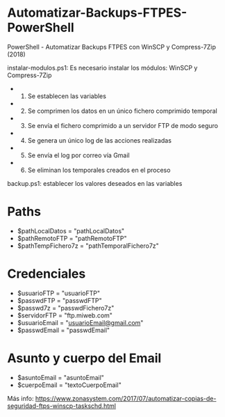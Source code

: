 # Automatizar-Backups-FTPES-PowerShell
PowerShell - Automatizar Backups FTPES con WinSCP y Compress-7Zip (2018)

instalar-modulos.ps1: Es necesario instalar los módulos: WinSCP y Compress-7Zip

- 1. Se establecen las variables
- 2. Se comprimen los datos en un único fichero comprimido temporal
- 3. Se envía el fichero comprimido a un servidor FTP de modo seguro
- 4. Se genera un único log de las acciones realizadas
- 5. Se envía el log por correo vía Gmail
- 6. Se eliminan los temporales creados en el proceso

backup.ps1: establecer los valores deseados en las variables

# Paths
- $pathLocalDatos = "pathLocalDatos"
- $pathRemotoFTP = "pathRemotoFTP"
- $pathTempFichero7z = "pathTemporalFichero7z"

# Credenciales
- $usuarioFTP = "usuarioFTP"
- $passwdFTP = "passwdFTP"
- $passwd7z = "passwdFichero7z"
- $servidorFTP = "ftp.miweb.com"
- $usuarioEmail = "usuarioEmail@gmail.com" 
- $passwdEmail = "passwdEmail"

# Asunto y cuerpo del Email
- $asuntoEmail = "asuntoEmail"
- $cuerpoEmail = "textoCuerpoEmail"

Más info: https://www.zonasystem.com/2017/07/automatizar-copias-de-seguridad-ftps-winscp-taskschd.html
